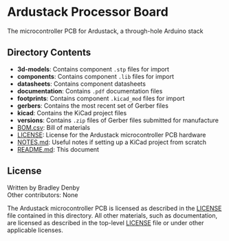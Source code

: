 # Ardustack Processor Board

The microcontroller PCB for Ardustack, a through-hole Arduino stack

## Directory Contents

* **3d-models**: Contains component `.stp` files for import
* **components**: Contains component `.lib` files for import
* **datasheets**: Contains component datasheets
* **documentation**: Contains `.pdf` documentation files
* **footprints**: Contains component `.kicad_mod` files for import
* **gerbers**: Contains the most recent set of Gerber files
* **kicad**: Contains the KiCad project files
* **versions**: Contains `.zip` files of Gerber files submitted for manufacture
* [BOM.csv](BOM.csv): Bill of materials
* [LICENSE](LICENSE): License for the Ardustack microcontroller PCB hardware
* [NOTES.md](NOTES.md): Useful notes if setting up a KiCad project from scratch
* [README.md](README.md): This document

## License

Written by Bradley Denby  
Other contributors: None

The Ardustack microcontroller PCB is licensed as described in the
[LICENSE](LICENSE) file contained in this directory. All other materials, such
as documentation, are licensed as described in the top-level
[LICENSE](../LICENSE) file or under other applicable licenses.
